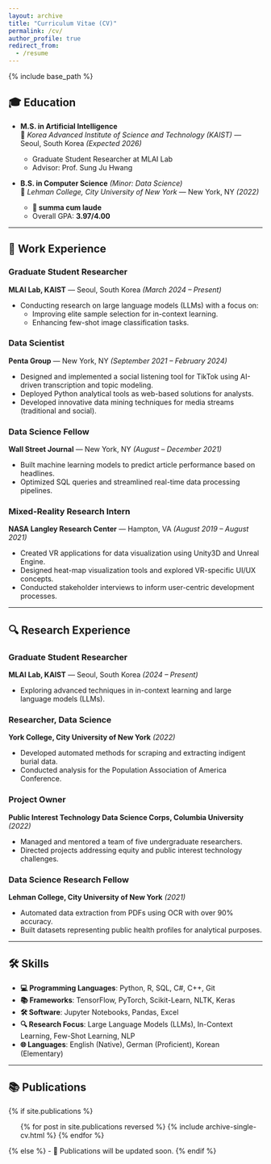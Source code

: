 ```yaml
---
layout: archive
title: "Curriculum Vitae (CV)"
permalink: /cv/
author_profile: true
redirect_from:
  - /resume
---
```


{% include base_path %}

## 🎓 Education  
- **M.S. in Artificial Intelligence**  
  🏫 *Korea Advanced Institute of Science and Technology (KAIST)* — Seoul, South Korea *(Expected 2026)*  
  - Graduate Student Researcher at MLAI Lab  
  - Advisor: Prof. Sung Ju Hwang  

- **B.S. in Computer Science** *(Minor: Data Science)*  
  🏫 *Lehman College, City University of New York* — New York, NY *(2022)*  
  - **🏅 summa cum laude**  
  - Overall GPA: **3.97/4.00**


---

## 💼 Work Experience  

### Graduate Student Researcher  
**MLAI Lab, KAIST** — Seoul, South Korea *(March 2024 – Present)*  
- Conducting research on large language models (LLMs) with a focus on:  
  - Improving elite sample selection for in-context learning.  
  - Enhancing few-shot image classification tasks.  

### Data Scientist  
**Penta Group** — New York, NY *(September 2021 – February 2024)*  
- Designed and implemented a social listening tool for TikTok using AI-driven transcription and topic modeling.  
- Deployed Python analytical tools as web-based solutions for analysts.  
- Developed innovative data mining techniques for media streams (traditional and social).  

### Data Science Fellow  
**Wall Street Journal** — New York, NY *(August – December 2021)*  
- Built machine learning models to predict article performance based on headlines.  
- Optimized SQL queries and streamlined real-time data processing pipelines.  

### Mixed-Reality Research Intern  
**NASA Langley Research Center** — Hampton, VA *(August 2019 – August 2021)*  
- Created VR applications for data visualization using Unity3D and Unreal Engine.  
- Designed heat-map visualization tools and explored VR-specific UI/UX concepts.  
- Conducted stakeholder interviews to inform user-centric development processes.  

---

## 🔍 Research Experience  

### Graduate Student Researcher  
**MLAI Lab, KAIST** — Seoul, South Korea *(2024 – Present)*  
- Exploring advanced techniques in in-context learning and large language models (LLMs).  

### Researcher, Data Science  
**York College, City University of New York** *(2022)*  
- Developed automated methods for scraping and extracting indigent burial data.  
- Conducted analysis for the Population Association of America Conference.  

### Project Owner  
**Public Interest Technology Data Science Corps, Columbia University** *(2022)*  
- Managed and mentored a team of five undergraduate researchers.  
- Directed projects addressing equity and public interest technology challenges.  

### Data Science Research Fellow  
**Lehman College, City University of New York** *(2021)*  
- Automated data extraction from PDFs using OCR with over 90% accuracy.  
- Built datasets representing public health profiles for analytical purposes.  

---

## 🛠️ Skills  

- **💻 Programming Languages**: Python, R, SQL, C\#, C++, Git  
- **📚 Frameworks**: TensorFlow, PyTorch, Scikit-Learn, NLTK, Keras  
- **🛠️ Software**: Jupyter Notebooks, Pandas, Excel  
- **🔍 Research Focus**: Large Language Models (LLMs), In-Context Learning, Few-Shot Learning, NLP  
- **🌐 Languages**: English (Native), German (Proficient), Korean (Elementary)  

---

## 📚 Publications  
{% if site.publications %}
<ul>
  {% for post in site.publications reversed %}
    {% include archive-single-cv.html %}
  {% endfor %}
</ul>
{% else %}
- 📖 Publications will be updated soon.
{% endif %}
